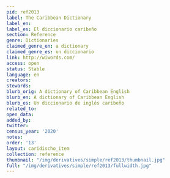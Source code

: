 ```yaml
---
pid: ref2013
label: The Caribbean Dictionary
label_en:
label_es: El diccionario caribeño
section: Reference
genre: Dictionaries
claimed_genre_en: a dictionary
claimed_genre_es: un diccionario
link: http://wiwords.com/
access: open
status: Stable
language: en
creators:
stewards:
blurb_orig: A dictionary of Caribbean English
blurb_en: A dictionary of Caribbean English
blurb_es: Un diccionario de inglés caribeño
related_to:
open_data:
added_by:
twitter:
census_year: '2020'
notes:
order: '13'
layout: caridischo_item
collection: reference
thumbnail: "/img/derivatives/simple/ref2013/thumbnail.jpg"
full: "/img/derivatives/simple/ref2013/fullwidth.jpg"
---
```

